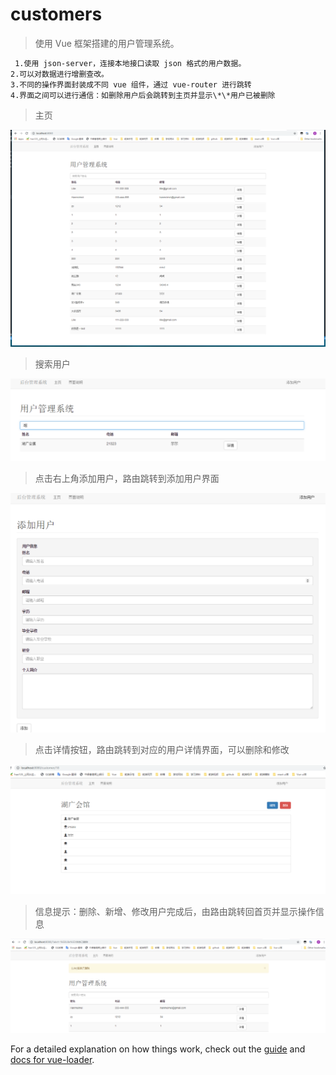 # customers

> 使用 Vue 框架搭建的用户管理系统。

```bash
 1.使用 json-server，连接本地接口读取 json 格式的用户数据。
2.可以对数据进行增删查改。
3.不同的操作界面封装成不同 vue 组件，通过 vue-router 进行跳转
4.界面之间可以进行通信：如删除用户后会跳转到主页并显示\*\*用户已被删除
```

> 主页

![image](https://github.com/yzhang2294/customers-VUE-/raw/master/gitImage/mian.png)

> 搜索用户

![image](https://github.com/yzhang2294/customers-VUE-/raw/master/gitImage/search.png)

> 点击右上角添加用户，路由跳转到添加用户界面

![image](https://github.com/yzhang2294/customers-VUE-/raw/master/gitImage/add.png)

> 点击详情按钮，路由跳转到对应的用户详情界面，可以删除和修改

![image](https://github.com/yzhang2294/customers-VUE-/raw/master/gitImage/info.png)

> 信息提示：删除、新增、修改用户完成后，由路由跳转回首页并显示操作信息

![image](https://github.com/yzhang2294/customers-VUE-/raw/master/gitImage/alert.png)

For a detailed explanation on how things work, check out the [guide](http://vuejs-templates.github.io/webpack/) and [docs for vue-loader](http://vuejs.github.io/vue-loader).
